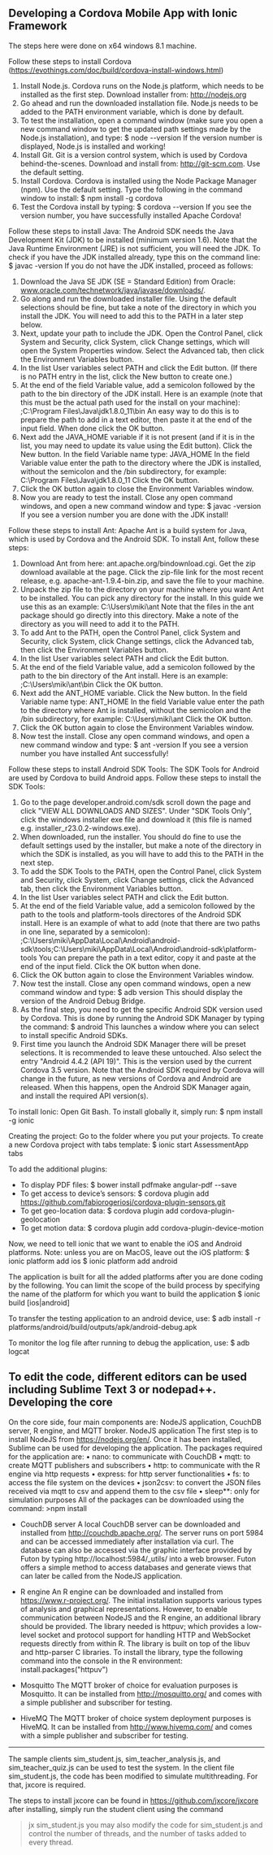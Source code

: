 ﻿Developing a Cordova Mobile App with Ionic Framework
-----------------------------------------------------
The steps here were done on x64 windows 8.1 machine.

Follow these steps to install Cordova (https://evothings.com/doc/build/cordova-install-windows.html)
1.	Install Node.js. Cordova runs on the Node.js platform, which needs to be installed as the first step. Download installer from: http://nodejs.org
2.	Go ahead and run the downloaded installation file. Node.js needs to be added to the PATH environment variable, which is done by default.
3.	To test the installation, open a command window (make sure you open a new command window to get the updated path settings made by the Node.js installation), and type: 
$ node --version
If the version number is displayed, Node.js is installed and working!
4.	Install Git. Git is a version control system, which is used by Cordova behind-the-scenes. Download and install from: http://git-scm.com. Use the default setting.
5.	Install Cordova. Cordova is installed using the Node Package Manager (npm). Use the default setting. Type the following in the command window to install: 
$ npm install -g cordova
6.	Test the Cordova install by typing: 
$ cordova --version
If you see the version number, you have successfully installed Apache Cordova!

Follow these steps to install Java:
The Android SDK needs the Java Development Kit (JDK) to be installed (minimum version 1.6). Note that the Java Runtime Environment (JRE) is not sufficient, you will need the JDK. To check if you have the JDK installed already, type this on the command line:
$ javac -version
If you do not have the JDK installed, proceed as follows:
1.	Download the Java SE JDK (SE = Standard Edition) from Oracle: www.oracle.com/technetwork/java/javase/downloads/. 
2.	Go along and run the downloaded installer file. Using the default selections should be fine, but take a note of the directory in which you install the JDK. You will need to add this to the PATH in a later step below.
3.	Next, update your path to include the JDK. Open the Control Panel, click System and Security, click System, click Change settings, which will open the System Properties window. Select the Advanced tab, then click the Environment Variables button.
4.	In the list User variables select PATH and click the Edit button. (If there is no PATH entry in the list, click the New button to create one.)
5.	At the end of the field Variable value, add a semicolon followed by the path to the bin directory of the JDK install. Here is an example (note that this must be the actual path used for the install on your machine): 
;C:\Program Files\Java\jdk1.8.0_11\bin
An easy way to do this is to prepare the path to add in a text editor, then paste it at the end of the input field. When done click the OK button.
6.	Next add the JAVA_HOME variable if it is not present (and if it is in the list, you may need to update its value using the Edit button). Click the New button. In the field Variable name type: 
JAVA_HOME
In the field Variable value enter the path to the directory where the JDK is installed, without the semicolon and the /bin subdirectory, for example: 
C:\Program Files\Java\jdk1.8.0_11
Click the OK button.
7.	Click the OK button again to close the Environment Variables window.
8.	Now you are ready to test the install. Close any open command windows, and open a new command window and type: 
$ javac -version
If you see a version number you are done with the JDK install!

Follow these steps to install Ant:
Apache Ant is a build system for Java, which is used by Cordova and the Android SDK. To install Ant, follow these steps:
1.	Download Ant from here: ant.apache.org/bindownload.cgi. Get the zip download available at the page. Click the zip-file link for the most recent release, e.g. apache-ant-1.9.4-bin.zip, and save the file to your machine.
2.	Unpack the zip file to the directory on your machine where you want Ant to be installed. You can pick any directory for the install. In this guide we use this as an example: 
C:\Users\miki\ant
Note that the files in the ant package should go directly into this directory. Make a note of the directory as you will need to add it to the PATH.
3.	To add Ant to the PATH, open the Control Panel, click System and Security, click System, click Change settings, click the Advanced tab, then click the Environment Variables button.
4.	In the list User variables select PATH and click the Edit button.
5.	At the end of the field Variable value, add a semicolon followed by the path to the bin directory of the Ant install. Here is an example: 
;C:\Users\miki\ant\bin
Click the OK button.
6.	Next add the ANT_HOME variable. Click the New button. In the field Variable name type: 
ANT_HOME
In the field Variable value enter the path to the directory where Ant is installed, without the semicolon and the /bin subdirectory, for example: 
C:\Users\miki\ant
Click the OK button.
7.	Click the OK button again to close the Environment Variables window.
8.	Now test the install. Close any open command windows, and open a new command window and type: 
$ ant -version
If you see a version number you have installed Ant successfully!

Follow these steps to install Android SDK Tools:
The SDK Tools for Android are used by Cordova to build Android apps. Follow these steps to install the SDK Tools:
1.	Go to the page developer.android.com/sdk scroll down the page and click "VIEW ALL DOWNLOADS AND SIZES". Under "SDK Tools Only", click the windows installer exe file and download it (this file is named e.g. installer_r23.0.2-windows.exe).
2.	When downloaded, run the installer. You should do fine to use the default settings used by the installer, but make a note of the directory in which the SDK is installed, as you will have to add this to the PATH in the next step.
3.	To add the SDK Tools to the PATH, open the Control Panel, click System and Security, click System, click Change settings, click the Advanced tab, then click the Environment Variables button.
4.	In the list User variables select PATH and click the Edit button.
5.	At the end of the field Variable value, add a semicolon followed by the path to the tools and platform-tools directores of the Android SDK install. Here is an example of what to add (note that there are two paths in one line, separated by a semicolon): 
;C:\Users\miki\AppData\Local\Android\android-sdk\tools;C:\Users\miki\AppData\Local\Android\android-sdk\platform-tools
You can prepare the path in a text editor, copy it and paste at the end of the input field. Click the OK button when done.
6.	Click the OK button again to close the Environment Variables window.
7.	Now test the install. Close any open command windows, open a new command window and type: 
$ adb version
This should display the version of the Android Debug Bridge.
8.	As the final step, you need to get the specific Android SDK version used by Cordova. This is done by running the Android SDK Manager by typing the command: 
$ android
This launches a window where you can select to install specific Android SDKs.
9.	First time you launch the Android SDK Manager there will be preset selections. It is recommended to leave these untouched. Also select the entry "Android 4.4.2 (API 19)". This is the version used by the current Cordova 3.5 version. Note that the Android SDK required by Cordova will change in the future, as new versions of Cordova and Android are released. When this happens, open the Android SDK Manager again, and install the required API version(s).

To install Ionic:
Open Git Bash.
To install globally it, simply run:
$ npm install -g ionic

Creating the project:
Go to the folder where you put your projects.
To create a new Cordova project with tabs template:
$ ionic start AssessmentApp tabs

To add the additional plugins:
- To display PDF files:
$ bower install pdfmake angular-pdf --save
- To get access to device’s sensors:
$ cordova plugin add https://github.com/fabiorogeriosj/cordova-plugin-sensors.git
- To get geo-location data:
$ cordova plugin add cordova-plugin-geolocation
-	To get motion data:
$ cordova plugin add cordova-plugin-device-motion

Now, we need to tell ionic that we want to enable the iOS and Android platforms. Note: unless you are on MacOS, leave out the iOS platform:
$ ionic platform add ios
$ ionic platform add android

The application is built for all the added platforms after you are done coding by the following. You can limit the scope of the build process by specifying the name of the platform for which you want to build the application
$ ionic build [ios|android]

To transfer the testing application to an android device, use:
$ adb install -r platforms/android/build/outputs/apk/android-debug.apk

To monitor the log file after running to debug the application, use:
$ adb logcat

To edit the code, different editors can be used including Sublime Text 3 or nodepad++.
 
Developing the core
--------------------
On the core side, four main components are: NodeJS application, CouchDB server, R engine, and MQTT broker.
NodeJS application
The first step is to install NodeJS from https://nodejs.org/en/. Once it has been installed, Sublime can be used for developing the application. The packages required for the application are:
•	nano: to communicate with CouchDB
•	mqtt: to create MQTT publishers and subscribers
•	http: to communicate with the R engine via http requests
•	express: for http server functionalities
•	fs: to access the file system on the devices
•	json2csv: to convert the JSON files received via mqtt to csv and append them to the csv file
•	sleep**: only for simulation purposes
All of the packages can be downloaded using the command: >npm install <package name>

- CouchDB server
A local CouchDB server can be downloaded and installed from http://couchdb.apache.org/. The server runs on port 5984 and can be accessed immediately after installation via curl. The database can also be accessed via the graphic interface provided by Futon by typing http://localhost:5984/_utils/ into a web browser. Futon offers a simple method to access databases and generate views that can later be called from the NodeJS application.

- R engine
An R engine can be downloaded and installed from https://www.r-project.org/. The initial installation supports various types of analysis and graphical representations. However, to enable communication between NodeJS and the R engine, an additional library should be provided. The library needed is httpuv; which provides a low-level socket and protocol support for handling HTTP and WebSocket requests directly from within R. The library is built on top of the libuv and http-parser C libraries. To install the library, type the following command into the console in the R environment:
install.packages("httpuv")

- Mosquitto
The MQTT broker of choice for evaluation purposes is Mosquitto. It can be installed from http://mosquitto.org/ and comes with a simple publisher and subscriber for testing. 

- HiveMQ
The MQTT broker of choice system deployment purposes is HiveMQ. It can be installed from http://www.hivemq.com/ and comes with a simple publisher and subscriber for testing. 

**********************************************************************************************
The sample clients sim_student.js, sim_teacher_analysis.js, and sim_teacher_quiz.js can be used to test the system.
In the client file sim_student.js, the code has been modified to simulate multithreading. For that, jxcore is required.

The steps to install jxcore can be found in https://github.com/jxcore/jxcore
after installing, simply run the student client using the command
> jx sim_student.js
you may also modify the code for sim_student.js and control the number of threads, and the number of tasks added to every thread.